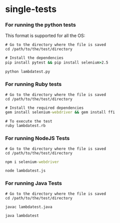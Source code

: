 # single-tests

### For running the python tests

This format is supported for all the OS:

```
# Go to the directory where the file is saved
cd /path/to/the/test/directory
```

```cmd
# Install the dependencies
pip install pytest && pip install selenium>2.5
```

```
python lambdatest.py
```
### For running Ruby tests

```
# Go to the directory where the file is saved
cd /path/to/the/test/directory
```

```cmd
# Install the required dependencies
gem install selenium-webdriver && gem install ffi
```
```
# To execute the test
ruby lambdatest.rb
```

### For running NodeJS Tests

```
# Go to the directory where the file is saved
cd /path/to/the/test/directory
```

```cmd
npm i selenium-webdriver
```
```
node lambdatest.js
```
### For running Java Tests
```
# Go to the directory where the file is saved
cd /path/to/the/test/directory
```

```
javac lambdatest.java
```

```
java lambdatest
```

